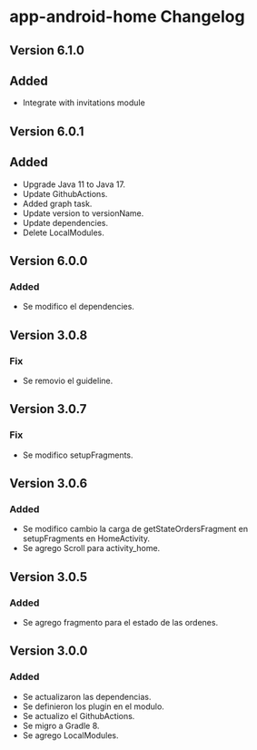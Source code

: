 # app-android-home Changelog

## Version 6.1.0
## Added
- Integrate with invitations module

## Version 6.0.1
## Added
- Upgrade Java 11 to Java 17.
- Update GithubActions.
- Added graph task.
- Update version to versionName.
- Update dependencies.
- Delete LocalModules.

## Version 6.0.0
### Added
- Se modifico el dependencies.

## Version 3.0.8
### Fix
- Se removio el guideline.

## Version 3.0.7
### Fix
- Se modifico setupFragments.

## Version 3.0.6
### Added
- Se modifico cambio la carga de getStateOrdersFragment en setupFragments en HomeActivity.
- Se agrego Scroll para activity_home.

## Version 3.0.5
### Added
- Se agrego fragmento para el estado de las ordenes.

## Version 3.0.0
### Added
- Se actualizaron las dependencias.
- Se definieron los plugin en el modulo.
- Se actualizo el GithubActions.
- Se migro a Gradle 8.
- Se agrego LocalModules.